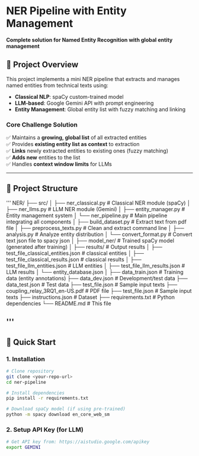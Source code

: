 # NER Pipeline with Entity Management

**Complete solution for Named Entity Recognition with global entity management**

## 🎯 Project Overview

This project implements a mini NER pipeline that extracts and manages named entities from technical texts using:
- **Classical NLP**: spaCy custom-trained model
- **LLM-based**: Google Gemini API with prompt engineering
- **Entity Management**: Global entity list with fuzzy matching and linking

### Core Challenge Solution
✅ Maintains a **growing, global list** of all extracted entities  
✅ Provides **existing entity list as context** to extraction  
✅ **Links** newly extracted entities to existing ones (fuzzy matching)  
✅ **Adds new** entities to the list  
✅ Handles **context window limits** for LLMs

---

## 📁 Project Structure
'''
NER/
├── src/
│   ├── ner_classical.py          # Classical NER module (spaCy)
│   ├── ner_llms.py               # LLM NER module (Gemini)
│   ├── entity_manager.py         # Entity management system
│   └── ner_pipeline.py           # Main pipeline integrating all components
│   ├── build_dataset.py          # Extract text from pdf file 
│   ├── preprocess_texts.py       # Clean and extract command line
│   ├── analysis.py               # Analyze entity distribution
│   └── convert_format.py         # Convert text json file to spacy json
│
├── model_ner/                    # Trained spaCy model (generated after training)
│
├── results/                                # Output results
│   ├── test_file_classical_entities.json   # classical entities 
│   ├── test_file_classical_results.json    # classical results 
│   ├── test_file_llm_entities.json         # LLM entities
│   ├── test_file_llm_results.json          # LLM results
│   └── entity_database.json
│
├── data_train.json               # Training data (entity annotations)
├── data_dev.json                 # Development/test data
├── data_test.json                # Test data
├── test_file.json                # Sample input texts
├── coupling_relay_3RQ1_en-US.pdf # PDF file
├── test_file.json                # Sample input texts
├── instructions.json             # Dataset
├── requirements.txt              # Python dependencies
└── README.md                     # This file

'''
---

## 🚀 Quick Start

### 1. Installation

```bash
# Clone repository
git clone <your-repo-url>
cd ner-pipeline

# Install dependencies
pip install -r requirements.txt

# Download spaCy model (if using pre-trained)
python -m spacy download en_core_web_sm
```

### 2. Setup API Key (for LLM)

```bash
# Get API key from: https://aistudio.google.com/apikey
export GEMINI
